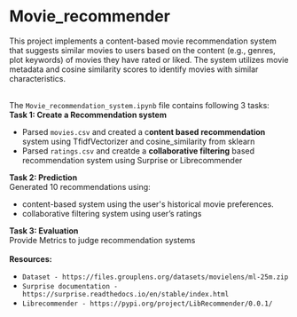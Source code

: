 # Movie_recommender
This project implements a content-based movie recommendation system that suggests similar movies to users based on the content (e.g., genres, plot keywords) of movies they have rated or liked. The system utilizes movie metadata and cosine similarity scores to identify movies with similar characteristics.
</br>
</br>

The `Movie_recommendation_system.ipynb` file contains following 3 tasks: </br>
**Task 1: Create a Recommendation system**</br>
* Parsed `movies.csv` and created a c**ontent based recommendation** system using TfidfVectorizer and cosine_similarity from sklearn</br>
* Parsed `ratings.csv` and creatde a **collaborative filtering** based recommendation system using Surprise or Librecommender 

**Task 2: Prediction**</br>
Generated 10 recommendations using: </br>
* content-based system using the user's historical movie preferences. </br>
* collaborative filtering system using user’s ratings

**Task 3: Evaluation**</br>
Provide Metrics to judge recommendation systems 
</br>
</br>
**Resources:** 
* `Dataset - https://files.grouplens.org/datasets/movielens/ml-25m.zip`
* `Surprise documentation - https://surprise.readthedocs.io/en/stable/index.html` 
* `Librecommender - https://pypi.org/project/LibRecommender/0.0.1/`

